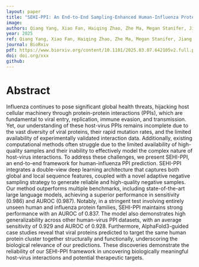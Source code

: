 ```yaml
---
layout: paper
title: "SEHI-PPI: An End-to-End Sampling-Enhanced Human-Influenza Protein-Protein Interaction Prediction Framework with Double-View Learning"
image: 
authors: Qiang Yang, Xiao Fan, Haiqing Zhao, Zhe Ma, Megan Stanifer, Jiang Bian, Marco Salemi, Rui Yin
year: 2025
ref: Qiang Yang, Xiao Fan, Haiqing Zhao, Zhe Ma, Megan Stanifer, Jiang Bian, Marco Salemi, Rui Yin, 2025, BioRxiv
journal: BioRxiv
pdf: https://www.biorxiv.org/content/10.1101/2025.03.07.642105v2.full.pdf
doi: doi.org/xxx
github: 
---
```


# Abstract
Influenza continues to pose significant global health threats, hijacking host cellular machinery through protein-protein interactions (PPIs), which are fundamental to viral entry, replication, immune evasion, and transmission. Yet, our understanding of these host-virus PPIs remains incomplete due to the vast diversity of viral proteins, their rapid mutation rates, and the limited availability of experimentally validated interaction data. Additionally, existing computational methods often struggle due to the limited availability of high-quality samples and their inability to effectively model the complex nature of host-virus interactions. To address these challenges, we present SEHI-PPI, an end-to-end framework for human-influenza PPI prediction. SEHI-PPI integrates a double-view deep learning architecture that captures both global and local sequence features, coupled with a novel adaptive negative sampling strategy to generate reliable and high-quality negative samples. Our method outperforms multiple benchmarks, including state-of-the-art large language models, achieving a superior performance in sensitivity (0.986) and AUROC (0.987). Notably, in a stringent test involving entirely unseen human and influenza protein families, SEHI-PPI maintains strong performance with an AUROC of 0.837. The model also demonstrates high generalizability across other human-virus PPI datasets, with an average sensitivity of 0.929 and AUROC of 0.928. Furthermore, AlphaFold3-guided case studies reveal that viral proteins predicted to target the same human protein cluster together structurally and functionally, underscoring the biological relevance of our predictions. These discoveries demonstrate the reliability of our SEHI-PPI framework in uncovering biologically meaningful host-virus interactions and potential therapeutic targets.

